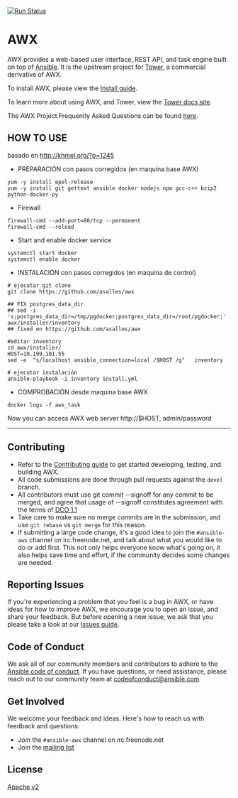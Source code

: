 [![Run Status](https://api.shippable.com/projects/591c82a22f895107009e8b35/badge?branch=devel)](https://app.shippable.com/github/ansible/awx)

AWX
===

AWX provides a web-based user interface, REST API, and task engine built on top of [Ansible](https://github.com/ansible/ansible). It is the upstream project for [Tower](https://www.ansible.com/tower), a commercial derivative of AWX.  

To install AWX, please view the [Install guide](./INSTALL.md).

To learn more about using AWX, and Tower, view the [Tower docs site](http://docs.ansible.com/ansible-tower/index.html).

The AWX Project Frequently Asked Questions can be found [here](https://www.ansible.com/awx-project-faq).

HOW TO USE
------
basado en http://khmel.org/?p=1245

- PREPARACIÓN con pasos corregidos (en maquina base AWX)
```
yum -y install epel-release
yum -y install git gettext ansible docker nodejs npm gcc-c++ bzip2 python-docker-py
```
- Firewall
```
firewall-cmd --add-port=80/tcp --permanent
firewall-cmd --reload
```

- Start and enable docker service
```
systemctl start docker
systemctl enable docker
```

- INSTALACIÓN con pasos corregidos (en maquina de control)
```
# ejecutar git clone
git clone https://github.com/asalles/awx

## FIX postgres_data_dir
## sed -i 's;postgres_data_dir=/tmp/pgdocker;postgres_data_dir=/root/pgdocker;'  awx/installer/inventory
## fixed en https://github.com/asalles/awx

#editar inventory
cd awx/installer/
HOST=10.199.101.55
sed -e  "s/localhost ansible_connection=local /$HOST /g"   inventory

# ejecutar instalación
ansible-playbook -i inventory install.yml
```

- COMPROBACIÓN desde maquina base AWX
```
docker logs -f awx_task
```
Now you can access AWX web server http://$HOST, admin/password



------------------------------------

Contributing
------------

- Refer to the [Contributing guide](./CONTRIBUTING.md) to get started developing, testing, and building AWX.
- All code submissions are done through pull requests against the `devel` branch.
- All contributors must use git commit --signoff for any commit to be merged, and agree that usage of --signoff constitutes agreement with the terms of [DCO 1.1](./DCO_1_1.md)
- Take care to make sure no merge commits are in the submission, and use `git rebase` vs `git merge` for this reason.
- If submitting a large code change, it's a good idea to join the `#ansible-awx` channel on irc.freenode.net, and talk about what you would like to do or add first. This not only helps everyone know what's going on, it also helps save time and effort, if the community decides some changes are needed.

Reporting Issues
----------------

If you're experiencing a problem that you feel is a bug in AWX, or have ideas for how to improve AWX, we encourage you to open an issue, and share your feedback. But before opening a new issue, we ask that you please take a look at our [Issues guide](./ISSUES.md).

Code of Conduct
---------------

We ask all of our community members and contributors to adhere to the [Ansible code of conduct](http://docs.ansible.com/ansible/latest/community/code_of_conduct.html). If you have questions, or need assistance, please reach out to our community team at [codeofconduct@ansible.com](mailto:codeofconduct@ansible.com)   

Get Involved
------------

We welcome your feedback and ideas. Here's how to reach us with feedback and questions:

- Join the `#ansible-awx` channel on irc.freenode.net
- Join the [mailing list](https://groups.google.com/forum/#!forum/awx-project) 

License
-------

[Apache v2](./LICENSE.md)

